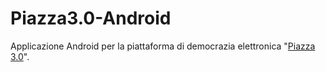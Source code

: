 # Piazza3.0-Android

Applicazione Android per la piattaforma di democrazia elettronica "[Piazza 3.0](https://piazzatrepuntozero.it)".

